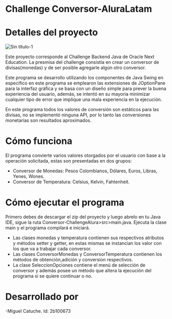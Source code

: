 # Challenge Conversor-AluraLatam
# Detalles del proyecto
![Sin título-1](https://github.com/miguel-catuche/Challenge-Conversor_AluraLatam/assets/120998543/0e459465-2711-48f6-96cd-7b1fcb410a63)

Este proyecto corresponde al Challenge Backend Java de Oracle Next Education. La presmisa del challenge consistía en crear un conversor de divisas(monedas) y de ser posible agregarle algún otro conversor.

Este programa se desarrollo utilizando los componentes de Java Swing en específico en este programa se emplearon las extensiones de JOptionPane para la interfaz gráfica y se basa con un diseño simple para prever la buena experiencia del usuario, además, se intentó en su mayoria minimizar cualquier tipo de error que implique una mala experiencia en la ejecución.

En este programa todos los valores de conversión son estáticos para las divisas, no se implementó ninguna API, por lo tanto las conversiones monetarias son resultados aproximados.

# Cómo funciona
El programa convierte varios valores otorgados por el usuario con base a la operación solicitada, estas son presentadas en dos grupos:

- Conversor de Monedas: Pesos Colombianos, Dólares, Euros, Libras, Yenes, Wones.
- Conversor de Temperatura: Celsius, Kelvin, Fahtenheit.

# Cómo ejecutar el programa
Primero debes de descargar el zip del proyecto y luego abrelo en tu Java IDE, sigue la ruta Conversor-ChallengeAlura>src>main.java.
Ejecuta la clase main y el programa compilará e iniciará.

- Las clases monedas y temperatura contienen sus respectivos atributos y métodos setter y getter, en estas mismas se instancian los valor con los que va a trabajar cada conversor.
- Las clases ConversorMonedas y ConversorTemperatura contienen los métodos de obtención,adición y conversion respectivos.
- La clase SeleccionOpciones contiene el menú de selección de conversor y además posee un método que altera la ejecución del programa si se quiere continuar o no.
# Desarrollado por
-Miguel Catuche. Id: 2b100673
